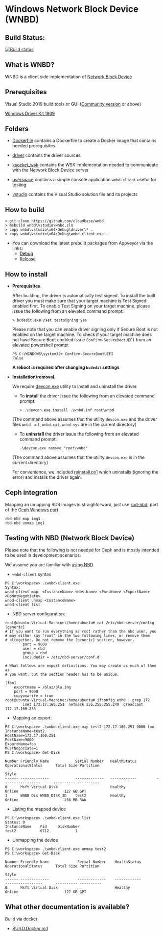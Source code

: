 Windows Network Block Device (WNBD)
===================================

Build Status:
-------------
[![Build status](https://ci.appveyor.com/api/projects/status/2m73dxm2t7s7jlit/branch/master?svg=true)](https://ci.appveyor.com/project/aserdean/wnbd/branch/master)


What is WNBD?
-------------

WNBD is a client side implementation of [Network Block Device](https://nbd.sourceforge.io/)

Prerequisites
-------------

Visual Studio 2019 build tools or GUI ([Community version](https://visualstudio.microsoft.com/thank-you-downloading-visual-studio/?sku=Community&rel=16)  or above)

[Windows Driver Kit 1909](https://docs.microsoft.com/en-us/windows-hardware/drivers/download-the-wdk)

Folders
-------

* <a href="Dockerfile/">Dockerfile</a> contains a Dockerfile to create a Docker image that contains needed prerequisites

* <a href="driver/">driver</a> contains the driver sources

* <a href="lib/ksocket_wsk/">ksocket_wsk</a> contains the WSK implementation needed to communicate with the Network Block Device server

* <a href="userspace/userspace/">userspace</a> contains a simple console application `wnbd-client` useful for testing

* <a href="vstudio/">vstudio</a> contains the Visual Studio solution file and its projects

How to build
------------

```
> git clone https://github.com/cloudbase/wnbd
> msbuild wnbd\vstudio\wnbd.sln
> copy wnbd\vstudio\x64\Debug\driver\* .
> copy wnbd\vstudio\x64\Debug\wnbd-client.exe .
```

* You can download the latest prebuilt packages from Appveyor via the links:
  * [Debug](https://ci.appveyor.com/api/projects/aserdean/wnbd/artifacts/wnbd-Debug.zip?job=Configuration%3A+Debug)
  * [Release](https://ci.appveyor.com/api/projects/aserdean/wnbd/artifacts/wnbd-Release.zip?job=Configuration%3A+Release)

How to install
--------------

* **Prerequisites**.

  After building, the driver is automatically test signed. To install the built driver you must make sure that your target machine is Test Signed enabled first.
  To enable Test Signing on your target machine, please issue the following from an elevated command prompt:
  ```
  > bcdedit.exe /set testsigning yes
  ```
  Please note that you can enable driver signing only if Secure Boot is not enabled on the target machine.
  To check if your target machine does not have Secure Boot enabled issue `Confirm-SecureBootUEFI` from an elevated powershell prompt
  ```
  PS C:\WINDOWS\system32> Confirm-SecureBootUEFI
  False
  ```
  **A reboot is required after changing `bcdedit` settings**

* **Installation/removal**.

  We require [devcon.exe](https://cloudbase.it/downloads/devcon.exe) utility to install and uninstall the driver.

  * To **install** the driver issue the following from an elevated command prompt:
    ```
    > .\devcon.exe install .\wnbd.inf root\wnbd
    ```
  (The command above assumes that the utility `devcon.exe` and the driver files `wnbd.inf`, `wnbd.cat`, `wnbd.sys` are in the current directory)

  * To **uninstall** the driver issue the following from an elevated command prompt:
    ```
    .\devcon.exe remove "root\wnbd"
    ```
  (The command above assumes that the utility `devcon.exe` is in the current directory)

  For convenience, we included <a href="vstudio/reinstall.ps1">reinstall.ps1</a> which uninstalls (ignoring the error) and installs the driver again.

Ceph integration
----------------

Mapping an umapping RDB images is straighforward, just use [rbd-nbd](https://docs.ceph.com/docs/master/man/8/rbd-nbd/), part of the [Ceph Windows port](https://github.com/ceph/ceph/pull/34859).

    rbd-nbd map img1
    rbd-nbd unmap img1    

Testing with NBD (Network Block Device)
---------------------------------------

Please note that the following is not needed for Ceph and is mostly intended to be used in development scenarios.

We assume you are familiar with <a href="https://github.com/NetworkBlockDevice/nbd#using-nbd">using NBD</a>.

  * `wnbd-client` syntax
  ```
  PS C:\workspace> .\wnbd-client.exe
  Syntax:
  wnbd-client map  <InstanceName> <HostName> <PortName> <ExportName> <DoNotNegotiate>
  wnbd-client unmap <InstanceName>
  wnbd-client list
  ```

  * NBD server configuration:
  ```
  root@ubuntu-Virtual-Machine:/home/ubuntu# cat /etc/nbd-server/config
  [generic]
  # If you want to run everything as root rather than the nbd user, you
  # may either say "root" in the two following lines, or remove them
  # altogether. Do not remove the [generic] section, however.
          port = 9000
          user = nbd
          group = nbd
          includedir = /etc/nbd-server/conf.d

  # What follows are export definitions. You may create as much of them as
  # you want, but the section header has to be unique.

  [foo]
      exportname = /blaz/bla.img
      port = 9000
      copyonwrite = true
  root@ubuntu-Virtual-Machine:/home/ubuntu# ifconfig eth0 | grep 172
          inet 172.17.160.251  netmask 255.255.255.240  broadcast 172.17.160.255
  ```

  * Mapping an export:
  ```
  PS C:\workspace> .\wnbd-client.exe map test2 172.17.160.251 9000 foo
  InstanceName=test2
  HostName=172.17.160.251
  PortName=9000
  ExportName=foo
  MustNegociate=1
  PS C:\workspace> Get-Disk

  Number Friendly Name            Serial Number   HealthStatus         OperationalStatus      Total Size Partition
                                                                                                        Style
  ------ -------------            -------------   ------------         -----------------      ---------- ----------
  0      Msft Virtual Disk                        Healthy              Online                     127 GB GPT
  1      WNBD Dis WNBD_DISK_ID    test2           Healthy              Online                     256 MB RAW
  ```

  * Listing the mapped device
  ```
  PS C:\workspace> .\wnbd-client.exe list
  Status: 0
  InstanceName    Pid     DiskNumber
  test2           6712            1
  ```

  * Unmapping the device
  ```
  PS C:\workspace> .\wnbd-client.exe unmap test2
  PS C:\workspace> Get-Disk

  Number Friendly Name             Serial Number    HealthStatus         OperationalStatus      Total Size Partition
                                                                                                          Style
  ------ -------------             -------------    ------------         -----------------      ---------- ----------
  0      Msft Virtual Disk                          Healthy              Online                     127 GB GPT

```

What other documentation is available?
--------------------------------------

Build via docker

- [BUILD.Docker.md]

[BUILD.Docker.md]:Dockerfile/Readme.md
